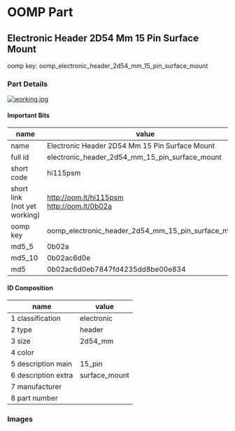 # OOMP Part  
## Electronic Header 2D54 Mm 15 Pin Surface Mount  
  
oomp key: oomp_electronic_header_2d54_mm_15_pin_surface_mount  
  
### Part Details  
  
[![working.jpg](working_600.jpg)](working.jpg)  
  
#### Important Bits  
| name | value | 
| --- | --- | 
| name | Electronic Header 2D54 Mm 15 Pin Surface Mount | 
| full id | electronic_header_2d54_mm_15_pin_surface_mount | 
| short code | hi115psm | 
| short link<br>(not yet working) | http://oom.lt/hi115psm<br>http://oom.lt/0b02a | 
| oomp key | oomp_electronic_header_2d54_mm_15_pin_surface_mount | 
| md5_5 | 0b02a | 
| md5_10 | 0b02ac6d0e | 
| md5 | 0b02ac6d0eb7847fd4235dd8be00e834 | 
#### ID Composition  
| name | value | 
| --- | --- | 
| 1 classification | electronic | 
| 2 type | header | 
| 3 size | 2d54_mm | 
| 4 color |  | 
| 5 description main | 15_pin | 
| 6 description extra | surface_mount | 
| 7 manufacturer |  | 
| 8 part number |  | 
### Images  
